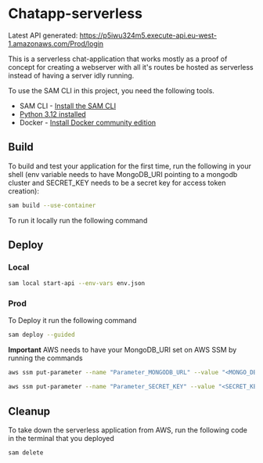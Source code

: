 # Chatapp-serverless

Latest API generated: 
https://p5iwu324m5.execute-api.eu-west-1.amazonaws.com/Prod/login

This is a serverless chat-application that works mostly as a proof of concept for creating a webserver with all it's routes be hosted as serverless instead of having a server idly running.  

To use the SAM CLI in this project, you need the following tools.

- SAM CLI - [Install the SAM CLI](https://docs.aws.amazon.com/serverless-application-model/latest/developerguide/serverless-sam-cli-install.html)
- [Python 3.12 installed](https://www.python.org/downloads/)
- Docker - [Install Docker community edition](https://hub.docker.com/)

## Build

To build and test your application for the first time, run the following in your shell (env variable needs to have MongoDB_URI pointing to a mongodb cluster and SECRET_KEY needs to be a secret key for access token creation):

```bash
sam build --use-container
```

To run it locally run the following command

## Deploy

### Local

```bash
sam local start-api --env-vars env.json
```

### Prod

To Deploy it run the following command

```bash
sam deploy --guided
```

**Important** AWS needs to have your MongoDB_URI set on AWS SSM by running the commands

```bash
aws ssm put-parameter --name "Parameter_MONGODB_URL" --value "<MONGO_DB_URL>" --type "String" --overwrite
```

```bash
aws ssm put-parameter --name "Parameter_SECRET_KEY" --value "<SECRET_KEY>" --type "String" --overwrite
```

## Cleanup

To take down the serverless application from AWS, run the following code in the terminal that you deployed

```bash
sam delete
```
